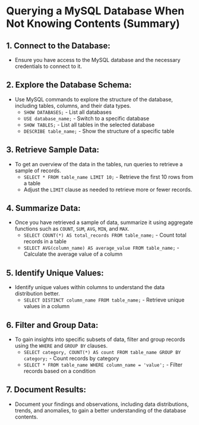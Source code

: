 # Querying a MySQL Database When Not Knowing Contents (Summary)

## 1. Connect to the Database:
   - Ensure you have access to the MySQL database and the necessary credentials to connect to it.

## 2. Explore the Database Schema:
   - Use MySQL commands to explore the structure of the database, including tables, columns, and their data types.
     - `SHOW DATABASES;` - List all databases
     - `USE database_name;` - Switch to a specific database
     - `SHOW TABLES;` - List all tables in the selected database
     - `DESCRIBE table_name;` - Show the structure of a specific table

## 3. Retrieve Sample Data:
   - To get an overview of the data in the tables, run queries to retrieve a sample of records.
     - `SELECT * FROM table_name LIMIT 10;` - Retrieve the first 10 rows from a table
     - Adjust the `LIMIT` clause as needed to retrieve more or fewer records.

## 4. Summarize Data:
   - Once you have retrieved a sample of data, summarize it using aggregate functions such as `COUNT`, `SUM`, `AVG`, `MIN`, and `MAX`.
     - `SELECT COUNT(*) AS total_records FROM table_name;` - Count total records in a table
     - `SELECT AVG(column_name) AS average_value FROM table_name;` - Calculate the average value of a column

## 5. Identify Unique Values:
   - Identify unique values within columns to understand the data distribution better.
     - `SELECT DISTINCT column_name FROM table_name;` - Retrieve unique values in a column

## 6. Filter and Group Data:
   - To gain insights into specific subsets of data, filter and group records using the `WHERE` and `GROUP BY` clauses.
     - `SELECT category, COUNT(*) AS count FROM table_name GROUP BY category;` - Count records by category
     - `SELECT * FROM table_name WHERE column_name = 'value';` - Filter records based on a condition

## 7. Document Results:
   - Document your findings and observations, including data distributions, trends, and anomalies, to gain a better understanding of the database contents.
